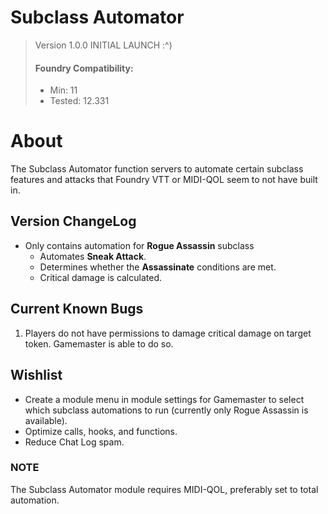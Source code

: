 # Subclass Automator
> Version 1.0.0 INITIAL LAUNCH :^)
> #### Foundry Compatibility: 
>  - Min: 11
>  - Tested: 12.331

# About
The Subclass Automator function servers to automate certain subclass features and attacks that Foundry VTT or MIDI-QOL seem to not have built in.

## Version ChangeLog

 - Only contains automation for **Rogue Assassin** subclass
    - Automates **Sneak Attack**.
    - Determines whether the **Assassinate** conditions are met.
    - Critical damage is calculated.

## Current Known Bugs

 1. Players do not have permissions to damage critical damage on target token. Gamemaster is able to do so.

## Wishlist

 - Create a module menu in module settings for Gamemaster to select which subclass automations to run (currently only Rogue Assassin is available).
 - Optimize calls, hooks, and functions.
 - Reduce Chat Log spam.

### NOTE
The Subclass Automator module requires MIDI-QOL, preferably set to total automation.